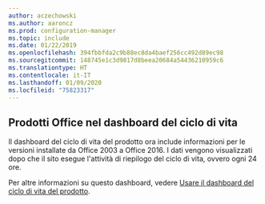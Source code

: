 ```yaml
---
author: aczechowski
ms.author: aaroncz
ms.prod: configuration-manager
ms.topic: include
ms.date: 01/22/2019
ms.openlocfilehash: 394fbbfda2c9b88ec8da4baef256cc492d89ec98
ms.sourcegitcommit: 148745e1c3d9817d8beea20684a54436210959c6
ms.translationtype: HT
ms.contentlocale: it-IT
ms.lasthandoff: 01/09/2020
ms.locfileid: "75823317"
---
```

## <a name="bkmk_lifecycle"></a> Prodotti Office nel dashboard del ciclo di vita
<!--3556026-->

Il dashboard del ciclo di vita del prodotto ora include informazioni per le versioni installate da Office 2003 a Office 2016. I dati vengono visualizzati dopo che il sito esegue l'attività di riepilogo del ciclo di vita, ovvero ogni 24 ore.

Per altre informazioni su questo dashboard, vedere [Usare il dashboard del ciclo di vita del prodotto](/sccm/core/clients/manage/asset-intelligence/product-lifecycle-dashboard).


